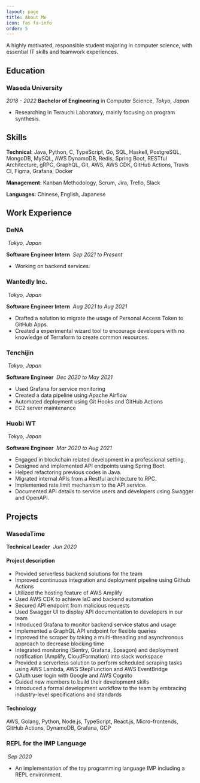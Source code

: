 ```yaml
---
layout: page
title: About Me
icon: fas fa-info
order: 5
---
```


A highly motivated, responsible student majoring in computer science, with essential IT skills and teamwork experiences.

## Education

### Waseda University

_2018 - 2022_
**Bachelor of Engineering** in Computer Science,  _Tokyo, Japan_

- Researching in Terauchi Laboratory, mainly focusing on program synthesis.

## Skills

**Technical**: Java, Python, C, TypeScript, Go, SQL, Haskell, PostgreSQL, MongoDB, MySQL, AWS DynamoDB, Redis, Spring Boot, RESTful Architecture, gRPC, GraphQL, Git, AWS, AWS CDK, GitHub Actions, Travis CI, Figma, Grafana, Docker

**Management**: Kanban Methodology, Scrum, Jira, Trello, Slack

**Languages**: Chinese, English, Japanese

## Work Experience

### DeNA

​    _Tokyo, Japan_

**Software Engineer Intern**
​    _Sep 2021 to Present_

- Working on backend services.

### Wantedly Inc.

​    _Tokyo, Japan_

**Software Engineer Intern**
​    _Aug 2021 to Aug 2021_

- Drafted a solution to migrate the usage of Personal Access Token to GitHub Apps.
- Created a experimental wizard tool to encourage developers with no knowledge of Terraform to create common resources.

### Tenchijin

​    _Tokyo, Japan_

**Software Engineer**
​    _Dec 2020 to May 2021_

- Used Grafana for service monitoring
- Created a data pipeline using Apache Airflow
- Automated deployment using Git Hooks and GitHub Actions
- EC2 server maintenance

### Huobi WT

​    _Tokyo, Japan_

**Software Engineer**
​    _Mar 2020 to Aug 2021_

- Engaged in blockchain related development in a professional setting.
- Designed and implemented API endpoints using Spring Boot.
- Helped refactoring previous codes in Java.
- Migrated internal APIs from a Restful architecture to RPC.
- Implemented rate limit mechanism to the API service.
- Documented API details to service users and developers using Swagger and OpenAPI.

## Projects

### WasedaTime

**Technical Leader**
​    _Jun 2020_

#### Project description

- Provided serverless backend solutions for the team
- Improved continuous integration and deployment pipeline using Github Actions
- Utilized the hosting feature of AWS Amplify
- Used AWS CDK to achieve IaC and backend automation
- Secured API endpoint from malicious requests
- Used Swagger UI to display API documentation to developers in our team
- Introduced Grafana to monitor backend service status and usage
- Implemented a GraphQL API endpoint for flexible queries
- Improved the scraper by taking a multi-threading and asynchronous approach to decrease blocking time
- Integrated monitoring (Sentry, Grafana, Epsagon) and deployment notification (Amplify, CloudFormation) into slack workspace
- Provided a serverless solution to perform scheduled scraping tasks using AWS Lambda, AWS StepFunction and AWS EventBridge
- OAuth user login with Google and AWS Cognito
- Guided new members to build their development skills
- Introduced a formal development workflow to the team by embracing industry-level specifications and standards

#### Technology

AWS, Golang, Python, Node.js, TypeScript, React.js, Micro-frontends, GitHub Actions, DynamoDB, Grafana, GCP

### REPL for the IMP Language

​    _Sep 2020_

- An implementation of the toy programming language IMP including a REPL environment.
